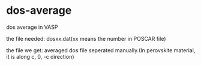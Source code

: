 # dos-average
dos average in VASP

the file needed:
  dosxx.dat(xx means the number in POSCAR file)

the file we get:
  averaged dos file seperated manually.(In perovskite material, it is along c, 0, -c direction)

